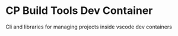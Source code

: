 # CP Build Tools Dev Container

Cli and libraries for managing projects inside vscode dev containers

